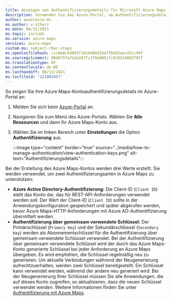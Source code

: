 ```yaml
---
title: Anzeigen von Authentifizierungsdetails für Microsoft Azure Maps
description: Verwenden Sie das Azure-Portal, um Authentifizierungsdetails für Azure Maps anzuzeigen.
author: anastasia-ms
ms.author: v-stharr
ms.date: 06/21/2021
ms.topic: include
ms.service: azure-maps
services: azure-maps
custom.ms: subject-rbac-steps
ms.openlocfilehash: ccc0e8c43001f161648032be7fbb83aec43cc49f
ms.sourcegitcommit: 0046757af1da267fc2f0e88617c633524883795f
ms.translationtype: HT
ms.contentlocale: de-DE
ms.lasthandoff: 08/13/2021
ms.locfileid: "121803457"
---
```

So zeigen Sie Ihre Azure Maps-Kontoauthentifizierungsdetails im Azure-Portal an:

1. Melden Sie sich beim [Azure-Portal](https://portal.azure.com) an.

2. Navigieren Sie zum Menü des Azure-Portals. Wählen Sie **Alle Ressourcen** und dann Ihr Azure Maps-Konto aus.

3. Wählen Sie im linken Bereich unter **Einstellungen** die Option **Authentifizierung** aus.

    :::image type="content" border="true" source="../media/how-to-manage-authentication/view-authentication-keys.png" alt-text="Authentifizierungsdetails":::

Bei der Erstellung des Azure Maps-Kontos werden drei Werte erstellt. Sie werden verwendet, um zwei Authentifizierungsarten in Azure Maps zu unterstützen:
- **Azure Active Directory-Authentifizierung:** Die Client-ID (`Client ID`) stellt das Konto dar, das für REST-API-Anforderungen verwendet werden soll. Der Wert der Client-ID (`Client ID`) sollte in der Anwendungskonfiguration gespeichert und später abgerufen werden, bevor Azure Maps-HTTP-Anforderungen mit Azure AD-Authentifizierung übermittelt werden.
- **Authentifizierung über gemeinsam verwendete Schlüssel:** Der Primärschlüssel (`Primary Key`) und der Sekundärschlüssel (`Secondary Key`) werden als Abonnementschlüssel für die Authentifizierung über gemeinsam verwendete Schlüssel verwendet. Bei der Authentifizierung über gemeinsam verwendete Schlüssel wird der durch das Azure Maps-Konto generierte Schlüssel bei jeder Anforderung an Azure Maps übergeben. Es wird empfohlen, die Schlüssel regelmäßig neu zu generieren. Um aktuelle Verbindungen während der Neugenerierung aufrechtzuerhalten, werden zwei Schlüssel bereitgestellt. Ein Schlüssel kann verwendet werden, während der andere neu generiert wird. Bei der Neugenerierung Ihrer Schlüssel müssen Sie alle Anwendungen, die auf dieses Konto zugreifen, so aktualisieren, dass die neuen Schlüssel verwendet werden. Weitere Informationen finden Sie unter [Authentifizierung mit Azure Maps](../azure-maps-authentication.md).
